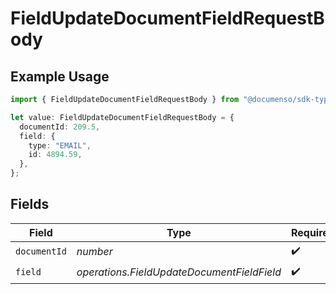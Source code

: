# FieldUpdateDocumentFieldRequestBody

## Example Usage

```typescript
import { FieldUpdateDocumentFieldRequestBody } from "@documenso/sdk-typescript/models/operations";

let value: FieldUpdateDocumentFieldRequestBody = {
  documentId: 209.5,
  field: {
    type: "EMAIL",
    id: 4894.59,
  },
};
```

## Fields

| Field                                      | Type                                       | Required                                   | Description                                |
| ------------------------------------------ | ------------------------------------------ | ------------------------------------------ | ------------------------------------------ |
| `documentId`                               | *number*                                   | :heavy_check_mark:                         | N/A                                        |
| `field`                                    | *operations.FieldUpdateDocumentFieldField* | :heavy_check_mark:                         | N/A                                        |